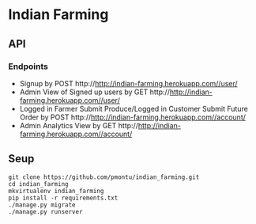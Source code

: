 # Indian Farming

## API

### Endpoints

* Signup by POST http://http://indian-farming.herokuapp.com//user/
* Admin View of Signed up users by GET http://http://indian-farming.herokuapp.com//user/
* Logged in Farmer Submit Produce/Logged in Customer Submit Future Order by POST http://http://indian-farming.herokuapp.com//account/
* Admin Analytics View by GET http://http://indian-farming.herokuapp.com//account/

## Seup

	git clone https://github.com/pmontu/indian_farming.git
	cd indian_farming
	mkvirtualenv indian_farming
	pip install -r requirements.txt
	./manage.py migrate
	./manage.py runserver